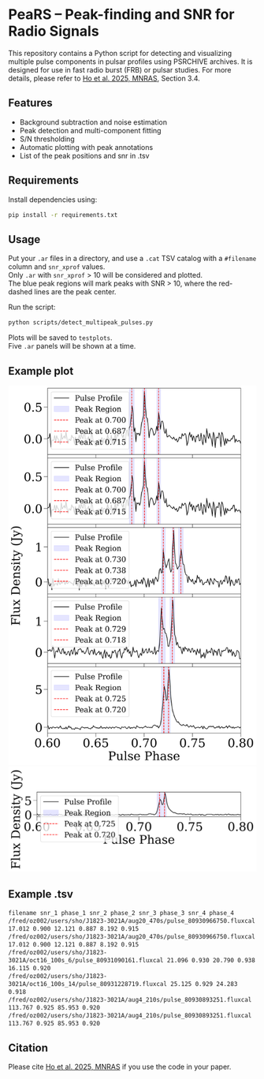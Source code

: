 # PeaRS – Peak-finding and SNR for Radio Signals

This repository contains a Python script for detecting and visualizing multiple pulse components in pulsar profiles using PSRCHIVE archives. It is designed for use in fast radio burst (FRB) or pulsar studies. For more details, please refer to [Ho et al. 2025, MNRAS](https://academic.oup.com/mnras/advance-article/doi/10.1093/mnras/staf995/8168211?utm_source=advanceaccess&utm_campaign=mnras&utm_medium=email&login=false), Section 3.4.  

## Features

- Background subtraction and noise estimation
- Peak detection and multi-component fitting
- S/N thresholding
- Automatic plotting with peak annotations
- List of the peak positions and snr in .tsv

## Requirements

Install dependencies using:

```bash
pip install -r requirements.txt
```

## Usage

Put your `.ar` files in a directory, and use a `.cat` TSV catalog with a `#filename` column and `snr_xprof` values.  
Only `.ar` with `snr_xprof` > 10 will be considered and plotted.  
The blue peak regions will mark peaks with SNR > 10, where the red-dashed lines are the peak center.

Run the script:

```bash
python scripts/detect_multipeak_pulses.py
```

Plots will be saved to `testplots`.  
Five `.ar` panels will be shown at a time.

## Example plot
<img src="plots/combined_pulses_batch_1.png" alt="Batch 1" width="800">
<img src="plots/combined_pulses_batch_2.png" alt="Batch 2" width="800">


## Example .tsv
```tsv
filename snr_1 phase_1 snr_2 phase_2 snr_3 phase_3 snr_4 phase_4 
/fred/oz002/users/sho/J1823-3021A/aug20_470s/pulse_80930966750.fluxcal 17.012 0.900 12.121 0.887 8.192 0.915 
/fred/oz002/users/sho/J1823-3021A/aug20_470s/pulse_80930966750.fluxcal 17.012 0.900 12.121 0.887 8.192 0.915 
/fred/oz002/users/sho/J1823-3021A/oct16_100s_6/pulse_80931090161.fluxcal 21.096 0.930 20.790 0.938 16.115 0.920 
/fred/oz002/users/sho/J1823-3021A/oct16_100s_14/pulse_80931228719.fluxcal 25.125 0.929 24.283 0.918 
/fred/oz002/users/sho/J1823-3021A/aug4_210s/pulse_80930893251.fluxcal 113.767 0.925 85.953 0.920 
/fred/oz002/users/sho/J1823-3021A/aug4_210s/pulse_80930893251.fluxcal 113.767 0.925 85.953 0.920
```

## Citation
Please cite [Ho et al. 2025, MNRAS](https://academic.oup.com/mnras/advance-article/doi/10.1093/mnras/staf995/8168211?utm_source=advanceaccess&utm_campaign=mnras&utm_medium=email&login=false) if you use the code in your paper.

